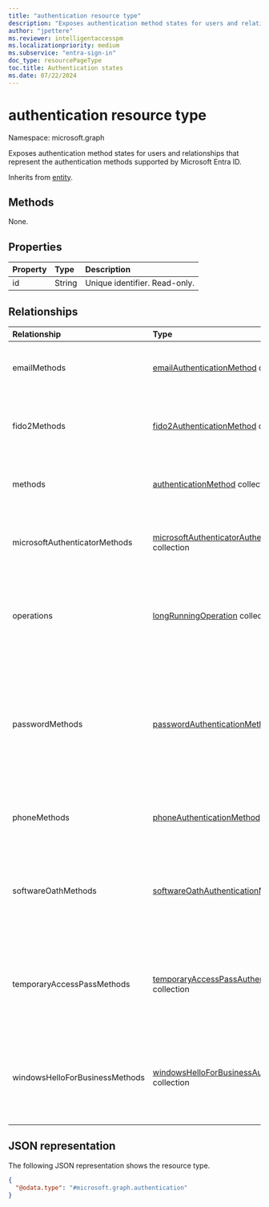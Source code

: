 ```yaml
---
title: "authentication resource type"
description: "Exposes authentication method states for users and relationships that represent the authentication methods supported by Microsoft Entra ID."
author: "jpettere"
ms.reviewer: intelligentaccesspm
ms.localizationpriority: medium
ms.subservice: "entra-sign-in"
doc_type: resourcePageType
toc.title: Authentication states
ms.date: 07/22/2024
---
```


# authentication resource type

Namespace: microsoft.graph

Exposes authentication method states for users and relationships that represent the authentication methods supported by Microsoft Entra ID.

Inherits from [entity](entity.md).

## Methods

None.

## Properties
|Property|Type|Description|
|:---|:---|:---|
|id|String|Unique identifier. Read-only.|

## Relationships
|Relationship|Type|Description|
|:---|:---|:---|
|emailMethods|[emailAuthenticationMethod](../resources/emailauthenticationmethod.md) collection|The email address registered to a user for authentication. |
|fido2Methods|[fido2AuthenticationMethod](../resources/fido2authenticationmethod.md) collection|Represents the FIDO2 security keys registered to a user for authentication.|
|methods|[authenticationMethod](../resources/authenticationmethod.md) collection| Represents all authentication methods registered to a user.|
|microsoftAuthenticatorMethods|[microsoftAuthenticatorAuthenticationMethod](../resources/microsoftauthenticatorauthenticationmethod.md) collection| The details of the Microsoft Authenticator app registered to a user for authentication. |
|operations|[longRunningOperation](../resources/longrunningoperation.md) collection|Represents the status of a long-running operation, such as a password reset operation.|
|passwordMethods|[passwordAuthenticationMethod](../resources/passwordauthenticationmethod.md) collection|Represents the password registered to a user for authentication. For security, the password itself is never returned in the object, but action can be taken to reset a password.|
|phoneMethods|[phoneAuthenticationMethod](../resources/phoneauthenticationmethod.md) collection|The phone numbers registered to a user for authentication.|
|softwareOathMethods|[softwareOathAuthenticationMethod](../resources/softwareoathauthenticationmethod.md) collection|The software OATH time-based one-time password (TOTP) applications registered to a user for authentication.|
|temporaryAccessPassMethods|[temporaryAccessPassAuthenticationMethod](../resources/temporaryaccesspassauthenticationmethod.md) collection|Represents a Temporary Access Pass registered to a user for authentication through time-limited passcodes.|
|windowsHelloForBusinessMethods|[windowsHelloForBusinessAuthenticationMethod](../resources/windowshelloforbusinessauthenticationmethod.md) collection|Represents the Windows Hello for Business authentication method registered to a user for authentication.|


## JSON representation
The following JSON representation shows the resource type.
<!-- {
  "blockType": "resource",
  "keyProperty": "id",
  "@odata.type": "microsoft.graph.authentication",
  "openType": false
}
-->
``` json
{
  "@odata.type": "#microsoft.graph.authentication"
}
```
